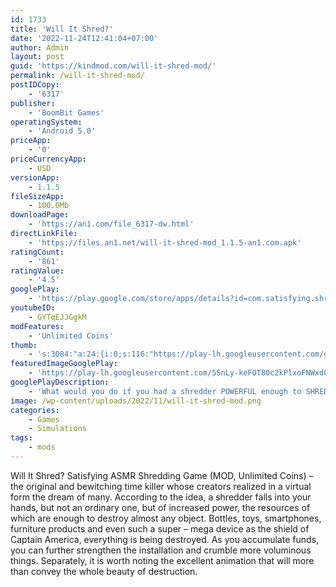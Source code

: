 ```yaml
---
id: 1733
title: 'Will It Shred?'
date: '2022-11-24T12:41:04+07:00'
author: Admin
layout: post
guid: 'https://kindmod.com/will-it-shred-mod/'
permalink: /will-it-shred-mod/
postIDCopy:
    - '6317'
publisher:
    - 'BoomBit Games'
operatingSystem:
    - 'Android 5.0'
priceApp:
    - '0'
priceCurrencyApp:
    - USD
versionApp:
    - 1.1.5
fileSizeApp:
    - 100.0Mb
downloadPage:
    - 'https://an1.com/file_6317-dw.html'
directLinkFile:
    - 'https://files.an1.net/will-it-shred-mod_1.1.5-an1.com.apk'
ratingCount:
    - '861'
ratingValue:
    - '4.5'
googlePlay:
    - 'https://play.google.com/store/apps/details?id=com.satisfying.shredder'
youtubeID:
    - GYTqEJJGgkM
modFeatures:
    - 'Unlimited Coins'
thumb:
    - 's:3084:"a:24:{i:0;s:116:"https://play-lh.googleusercontent.com/gVvolHD3MJLJHobA8HKXcLxsm46INO7qFUIhtcZFaVTqTDxrACaPH845yq6OZ0MRI-aS=w526-h296";i:1;s:115:"https://play-lh.googleusercontent.com/rWMl2vthHBixaxjrPkQlpJdbxA3XUAQiN8PAq-tVz_Dn2MqN0WjYfz2bqGKbXJW7rN8=w526-h296";i:2;s:115:"https://play-lh.googleusercontent.com/m5mAiTEwTk7Z-8Fk3Ejq1f0m887qSSeGHsBwFZ4AkoloI-GxdfS0Ry9YlTdNTY0V3VE=w526-h296";i:3;s:115:"https://play-lh.googleusercontent.com/3zmRU84X_xNoiaNI7ETE5xfTCvbUpbUampXUgoCWoz107Q7nLyPrWAmsUnArkEI900I=w526-h296";i:4;s:114:"https://play-lh.googleusercontent.com/cDOeU1RgthVTN3-fhbnGiqaMJ_qFZLV_KxOI3cSxwdV_7J3AG79Qu6sJR4NpwHWmWA=w526-h296";i:5;s:116:"https://play-lh.googleusercontent.com/ko3B8h_rIr1kOF6yxrcJMvsIlzS0VP9uGIWg9QzDAwnKPEqSReIhP05kjbAP0YECMcPj=w526-h296";i:6;s:114:"https://play-lh.googleusercontent.com/VPNrJ_EXHae2eF-vnarKFJVJjypDgYDj87sMQW_6rk9Mcofp_Ew0w5xI5B9wRe6TVg=w526-h296";i:7;s:112:"https://play-lh.googleusercontent.com/ALtCiV6-cW5aH0yfQA8e-Vmx2bnKL6wCM2BGuRiXnKHuRvx3jy_HGhXK0LL7qOdk=w526-h296";i:8;s:114:"https://play-lh.googleusercontent.com/CYq2Etz58z3ddQwKFeMyFjWF-emqcw5dcFpw43HzckUvAJG1hm0GxrT4Lk2Tzlnt5g=w526-h296";i:9;s:115:"https://play-lh.googleusercontent.com/xjsV56yNWNnR58TEWAXphhRPPi836rcAbzOmtcrOpk9t7gUBDng_P5o1pngbyyNst2I=w526-h296";i:10;s:114:"https://play-lh.googleusercontent.com/biCjhBg-CJg4JFnNaty1wsYMHmVmsQhtpkynfuRvUphQN0JL8nmJiWqARzweRp7FvQ=w526-h296";i:11;s:116:"https://play-lh.googleusercontent.com/u_geGiPZs90zcCBp-XXxyV8EgjT5kIPDB89NN_WKcrrCO84Gn-ZdemdUuoD-ZHEjMrWG=w526-h296";i:12;s:114:"https://play-lh.googleusercontent.com/vQDpuCkUs7tEs2CYJE7DezH0F03lsAex4vIY9-GznXyEfNoSY6gic0bPKCnpPVeocw=w526-h296";i:13;s:115:"https://play-lh.googleusercontent.com/LI1-2__iXZMGEOwWPGzbwgB0Km8nV5MmveIRnUuCyVBjrre39OEMLrp2HolKyU747YY=w526-h296";i:14;s:115:"https://play-lh.googleusercontent.com/zx91KQ1otuWhKpCar5AYWJXWqtx5ZeXFl6P1uUq-JDqKKc-r9g2poTBZ8_kOwH9YJms=w526-h296";i:15;s:112:"https://play-lh.googleusercontent.com/YwWJTGJuwONKzoTOZof8ii0uSptMyTHA_YfQ3f-TU_39M6CtUnX3jAdTuo1k3ecm=w526-h296";i:16;s:114:"https://play-lh.googleusercontent.com/JBzunO6dUnqrDFlO7XOxKBLUH8YZS7zNC1UhayJPcikPIuCiYJjbsrTHmy0jqZnLpQ=w526-h296";i:17;s:114:"https://play-lh.googleusercontent.com/IbQeOb3mTv_E82E1gaaB2mpGgH01KZaSucBlbkzaVgNzpdZzloIL9CfUF_kvf9c_eQ=w526-h296";i:18;s:114:"https://play-lh.googleusercontent.com/IM-mQjNUeCocgZzempUEGZJmrV1JPvhmsrdJt9_4n5B-ZLlXzV9G9nM1PI4AIOm5fQ=w526-h296";i:19;s:115:"https://play-lh.googleusercontent.com/7Y3v5OyD4Q_l8axKJSJ2vx7QsX-DhDpxcVfnZdwxgYfDVu-Cemb2_taDzpO5klr_hqc=w526-h296";i:20;s:116:"https://play-lh.googleusercontent.com/Jh5-TsJv8rwsdoDx2Uu3MNF_tOvFgAiweWzwOpTx6OvPKrxLqMpCgkbQNgBUbxxV-k1j=w526-h296";i:21;s:115:"https://play-lh.googleusercontent.com/9ghZQDiks4H2-jxz9N70v3Le0ehBFtKa6VW93Bs1WqcIUnrR_NtIEU8jaLzPSZhob6M=w526-h296";i:22;s:116:"https://play-lh.googleusercontent.com/o42BVd97XGtvaO47P1LZJNwv2mG6fhMLVRLFYWXKjf37PjeMRXZSbzErR0APcshRwrmW=w526-h296";i:23;s:115:"https://play-lh.googleusercontent.com/GShMobwP2fBgsw690AX3jJMLBSo8ZqC3yDMufslzdFf42OpG9RTyit1K0Dt09tG7C2g=w526-h296";}";'
featuredImageGooglePlay:
    - 'https://play-lh.googleusercontent.com/5SnLy-keFOT80c2kPlxoFNWxdQCSruGJe-6hYMNEivQSM4jcl0424-j2xrV_0alCrNY'
googlePlayDescription:
    - 'What would you do if you had a shredder POWERFUL enough to SHRED ANYTHING?Answer: SHRED EVERYTHING!!!....with unbelievable REALISM you have to see to believe!.'
image: /wp-content/uploads/2022/11/will-it-shred-mod.png
categories:
    - Games
    - Simulations
tags:
    - mods
---
```


Will It Shred? Satisfying ASMR Shredding Game (MOD, Unlimited Coins) – the original and bewitching time killer whose creators realized in a virtual form the dream of many. According to the idea, a shredder falls into your hands, but not an ordinary one, but of increased power, the resources of which are enough to destroy almost any object. Bottles, toys, smartphones, furniture products and even such a super – mega device as the shield of Captain America, everything is being destroyed. As you accumulate funds, you can further strengthen the installation and crumble more voluminous things. Separately, it is worth noting the excellent animation that will more than convey the whole beauty of destruction.